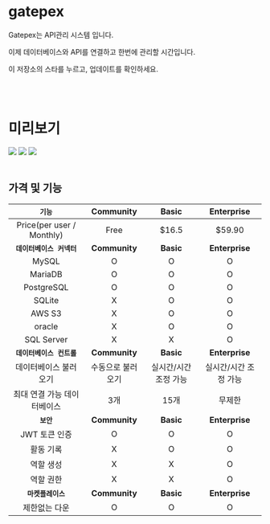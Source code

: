 # gatepex
Gatepex는 API관리 시스템 입니다.

이제 데이터베이스와 API를 연결하고 한번에 관리할 시간입니다.

이 저장소의 스타를 누르고, 업데이트를 확인하세요.

<br>
<br>

# 미리보기

<img src="https://cdn.discordapp.com/attachments/980765436973035550/1182964776784105602/2023-12-09_5.37.32.png?ex=65869ccd&is=657427cd&hm=178d47e00eafc54e9240385919cfc2c0a6037d9fa78987b473283812a4d6c4df&">
<img src="https://cdn.discordapp.com/attachments/980765436973035550/1182964776247230545/2023-12-09_5.39.20.png?ex=65869ccd&is=657427cd&hm=62b529c626c60b4101384b308830033cbf0d3f44298a256e54c1cdd21d1ce677&">
<img src="https://cdn.discordapp.com/attachments/980765436973035550/1182964775802646598/2023-12-09_5.39.27.png?ex=65869ccc&is=657427cc&hm=f6c7608ae654693f98ca150e577d565911512639b6652e6d94c8c91ee0f69ab7&">

<br>
<br>

## 가격 및 기능

|`기능`|Community|Basic|Enterprise|
| :---: | :---: | :---: | :---: |
|Price(per user / Monthly)|Free|$16.5|$59.90|
|**`데이터베이스 커넥터`**|**Community**|**Basic**|**Enterprise**|
|MySQL|O|O|O|
|MariaDB|O|O|O|
|PostgreSQL|O|O|O|
|SQLite|X|O|O|
|AWS S3|X|O|O|
|oracle|X|O|O|
|SQL Server|X|X|O|
|**`데이터베이스 컨트롤`**|**Community**|**Basic**|**Enterprise**|
|데이터베이스 불러오기|수동으로 불러오기|실시간/시간 조정 가능|실시간/시간 조정 가능|
|최대 연결 가능 데이터베이스|3개|15개|무제한|
|**`보안`**|**Community**|**Basic**|**Enterprise**|
|JWT 토큰 인증|O|O|O|
|활동 기록|X|O|O|
|역할 생성|X|X|O|
|역할 권한|X|X|O|
|**`마켓플레이스`**|**Community**|**Basic**|**Enterprise**|
|제한없는 다운|O|O|O|
